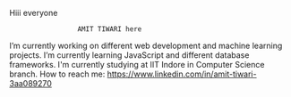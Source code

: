 Hiii everyone
                          
                     AMIT TIWARI here
  I’m currently working on different web development and machine learning projects.
  I’m currently learning JavaScript and different database frameworks.
  I'm currently studying at IIT Indore in Computer Science branch.
  How to reach me:  https://www.linkedin.com/in/amit-tiwari-3aa089270
